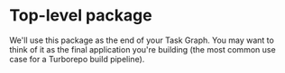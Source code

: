# Top-level package

We'll use this package as the end of your Task Graph. You may want to think of it as the final application you're building (the most common use case for a Turborepo build pipeline).
